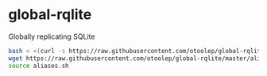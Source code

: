 # global-rqlite
Globally replicating SQLite

```bash
bash < <(curl -s https://raw.githubusercontent.com/otoolep/global-rqlite/master/install.sh)
wget https://raw.githubusercontent.com/otoolep/global-rqlite/master/aliases.sh
source aliases.sh
```
